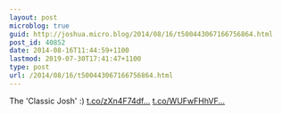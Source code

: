 ```yaml
---
layout: post
microblog: true
guid: http://joshua.micro.blog/2014/08/16/t500443067166756864.html
post_id: 40852
date: 2014-08-16T11:44:59+1100
lastmod: 2019-07-30T17:41:47+1100
type: post
url: /2014/08/16/t500443067166756864.html
---
```

The 'Classic Josh' :) [t.co/zXn4F74df...](http://t.co/zXn4F74dfp) [t.co/WUFwFHhVF...](http://t.co/WUFwFHhVFg)

